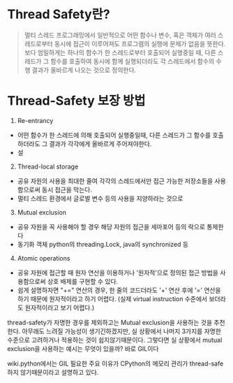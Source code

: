 Thread Safety란?
=======================
> 멀티 스레드 프로그래밍에서 일반적으로 어떤 함수나 변수, 혹은 객체가 여러 스레드로부터 동시에 접근이 이루어져도 프로그램의 실행에 문제가 없음을 뜻한다.
> 보다 엄밀하게는 하나의 함수가 한 스레드로부터 호출되어 실행중일 때, 다른 스레드가 그 함수를 호출하여 동시에 함께 실행되더라도 각 스레드에서 함수의 수행 결과가 올바르게 나오는 것으로 정의한다.

# Thread-Safety 보장 방법
1. Re-entrancy
- 어떤 함수가 한 스레드에 의해 호출되어 실행중일때, 다른 스레드가 그 함수를 호출하더라도 그 결과가 각각에게 올바르게 주어져야한다.
- 설
2. Thread-local storage
- 공유 자원의 사용을 최대한 줄여 각각의 스레드에서만 접근 가능한 저장소들을 사용함으로써 동시 접근을 막는다.
- 멀티 스레드 환경에서 글로벌 변수 등의 사용을 지양하라는 것으로
3. Mutual exclusion
- 공유 자원을 꼭 사용해야 할 경우 해당 자원의 접근을 세마포어 등의 락으로 통제한다
- 동기화 객체 python의 threading.Lock, java의 synchronized 등
4. Atomic operations
- 공유 자원에 접근할 때 원자 연산을 이용하거나 '원자적'으로 정의된 접근 방법을 사용함으로써 상호 배제를 구현할 수 있다.
- 쉽게 설명하자면 "+=" 연산의 경우, 한 줄의 코드더라도 '+' 연산 후에 '=' 연산을 하기 때문에 원자적이라고 하기 어렵다. (실제 virtual instruction 수준에서 보더라도 원자적이라고 보기 어렵다.)


thread-safety가 자명한 경우를 제외하고는 Mutual exclusion을 사용하는 것을 추천한다.
아무래도 느려질 가능성이 생기긴하겠지만, 실 상황에서 나머지 3가지를 자명한 수준으로 고려하거나 적용하는 것이 쉽지않기때문이다.
그렇다면 실 상황에서 mutual exclusion을 사용하는 예시는 무엇이 있을까? 바로 GIL이다

wiki.python에서는 GIL 필요한 주요 이유가 CPython의 메모리 관리가 thread-safe하지 않기때문이라고 설명하고 있다.

